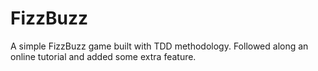 # FizzBuzz
A simple FizzBuzz game built with TDD methodology. Followed along an online tutorial and added some extra feature.
